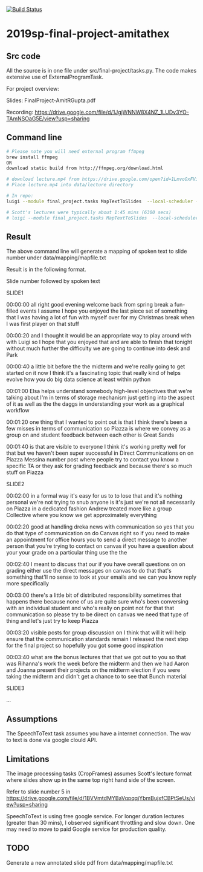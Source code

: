 [![Build Status](https://travis-ci.com/csci-e-29/2019sp-final-project-amitathex.svg?token=YpstnYB7tw1ULhZ529zy&branch=master)](https://travis-ci.com/csci-e-29/2019sp-final-project-amitathex)

# 2019sp-final-project-amitathex

## Src code
All the source is in one file under src/final-project/tasks.py. The code makes extensive use of ExternalProgramTask.

For project overview:

Slides: 
FinalProject-AmitRGupta.pdf

Recording:
https://drive.google.com/file/d/1JgjWNNW8X4NZ_1LUDv3YO-TAmNSOaG5E/view?usp=sharing

## Command line

```bash
# Please note you will need external program ffmpeg
brew install ffmpeg
OR
download static build from http://ffmpeg.org/download.html

# download lecture.mp4 from https://drive.google.com/open?id=1LmvoOxFViiAluapaSGTHJLuzvdLx1ciz
# Place lecture.mp4 into data/lecture directory

# In repo:
luigi --module final_project.tasks MapTextToSlides  --local-scheduler --lecture-duration seconds

# Scott's lectures were typically about 1:45 mins (6300 secs)
# luigi --module final_project.tasks MapTextToSlides  --local-scheduler --lecture-duration 6300

```

## Result

The above command line will generate a mapping of spoken text to slide number under data/mapping/mapfile.txt

Result is in the following format. 

Slide number followed by spoken text

SLIDE1

00:00:00 all right good evening welcome back from spring break a fun-filled events I assume I hope you enjoyed the last piece set of something that I was having a lot of fun with myself over for my Christmas break when I was first player on that stuff

00:00:20 and I thought it would be an appropriate way to play around with with Luigi so I hope that you enjoyed that and are able to finish that tonight without much further the difficulty we are going to continue into desk and Park

00:00:40 a little bit before the the midterm and we're really going to get started on it now I think it's a fascinating topic that really kind of helps evolve how you do big data science at least within python

00:01:00 Elsa helps understand somebody high-level objectives that we're talking about I'm in terms of storage mechanism just getting into the aspect of it as well as the the daggs in understanding your work as a graphical workflow

00:01:20 one thing that I wanted to point out is that I think there's been a few misses in terms of communication so Piazza is where we convey as a group on and student feedback between each other is Great Sands

00:01:40 is that are visible to everyone I think it's working pretty well for that but we haven't been super successful in Direct Communications on on Piazza Messina number post where people try to contact you know a specific TA or they ask for grading feedback and because there's so much stuff on Piazza

SLIDE2

00:02:00 in a formal way it's easy for us to to lose that and it's nothing personal we're not trying to snub anyone is it's just we're not all necessarily on Piazza in a dedicated fashion Andrew treated more like a group Collective where you know we get approximately everything

00:02:20 good at handling dreka news with communication so yes that you do that type of communication on do Canvas right so if you need to make an appointment for office hours you to send a direct message to another person that you're trying to contact on canvas if you have a question about your your grade on a particular thing use the the

00:02:40 I meant to discuss that our if you have overall questions on on grading either use the direct messages on canvas to do that that's something that'll no sense to look at your emails and we can you know reply more specifically

00:03:00 there's a little bit of distributed responsibility sometimes that happens there because none of us are quite sure who's been conversing with an individual student and who's really on point not for that that communication so please try to be direct on canvas we need that type of thing and let's just try to keep Piazza

00:03:20 visible posts for group discussion on I think that will it will help ensure that the communication standards remain I released the next step for the final project so hopefully you got some good inspiration

00:03:40 what are the bonus lectures that that we got out to you so that was Rihanna's work the week before the midterm and then we had Aaron and Joanna present their projects on the midterm election if you were taking the midterm and didn't get a chance to to see that Bunch material

SLIDE3

...
## Assumptions
The SpeechToText task assumes you have a internet connection. The wav to text is done via google clould API.


## Limitations

The image processing tasks (CropFrames) assumes Scott's lecture format where slides show up 
in the same top right hand side of the screen. 

Refer to slide number 5 in 
https://drive.google.com/file/d/1BVVmtdMYBaVqpqqjYbmBujxfCBPtSeUs/view?usp=sharing

SpeechToText is using free google service. For longer duration lectures (greater than 30 mins), I observed significant
throttling and slow down. One may need to move to paid Google service for production quality. 

## TODO

Generate a new annotated slide pdf from data/mapping/mapfile.txt 
